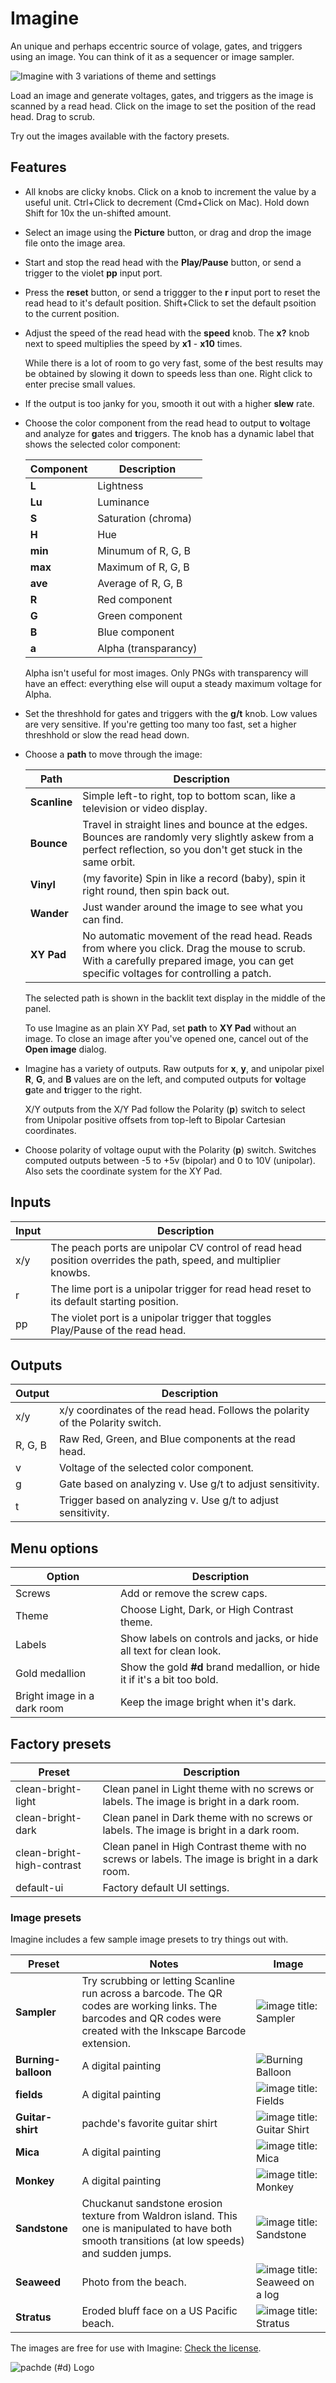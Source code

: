 # Imagine

An unique and perhaps eccentric source of volage, gates, and triggers using an image.
You can think of it as a sequencer or image sampler.

![Imagine with 3 variations of theme and settings](Imagine-sample.png)

Load an image and generate voltages, gates, and triggers as the image is scanned by a read head.
Click on the image to set the position of the read head.
Drag to scrub.

Try out the images available with the factory presets.

## Features

- All knobs are clicky knobs.
Click on a knob to increment the value by a useful unit.
Ctrl+Click to decrement (Cmd+Click on Mac).
Hold down Shift for 10x the un-shifted amount.

- Select an image using the **Picture** button, or drag and drop the image file onto the image area.

- Start and stop the read head with the **Play/Pause** button, or send a trigger to the violet **pp** input port.

- Press the **reset** button, or send a triggger to the **r** input port to reset the read head to it's default position.
  Shift+Click to set the default psoition to the current position.

- Adjust the speed of the read head with the **speed** knob.
  The **x?** knob next to speed multiplies the speed by **x1** - **x10** times.

  While there is a lot of room to go very fast, some of the best results may be obtained by slowing it down to speeds less than one.
  Right click to enter precise small values.

- If the output is too janky for you, smooth it out with a higher **slew** rate.

- Choose the color component from the read head to output to **v**oltage and analyze for **g**ates and **t**riggers.
  The knob has a dynamic label that shows the selected color component:

  | Component | Description |
  | -- | -- |
  | **L** | Lightness |
  | **Lu** | Luminance |
  | **S** | Saturation (chroma) |
  | **H** | Hue |
  | **min** | Minumum of R, G, B |
  | **max** | Maximum of R, G, B |
  | **ave** | Average of R, G, B |
  | **R** | Red component |
  | **G** | Green component |
  | **B** | Blue component |
  | **a** | Alpha (transparancy) |

  Alpha isn't useful for most images.
  Only PNGs with transparency will have an effect:
  everything else will ouput a steady maximum voltage for Alpha.

- Set the threshhold for gates and triggers with the **g/t** knob. Low values are very sensitive.
  If you're getting too many too fast, set a higher threshhold or slow the read head down.

- Choose a **path** to move through the image:

  | Path | Description |
  | -- | -- |
  | **Scanline** | Simple left-to right, top to bottom scan, like a television or video display. |
  | **Bounce**   | Travel in straight lines and bounce at the edges. Bounces are randomly very slightly askew from a perfect reflection, so you don't get stuck in the same orbit. |
  | **Vinyl**    | (my favorite) Spin in like a record (baby), spin it right round, then spin back out. |
  | **Wander**   | Just wander around the image to see what you can find. |
  | **XY Pad**   | No automatic movement of the read head. Reads from where you click. Drag the mouse to scrub. With a carefully prepared image, you can get specific voltages for controlling a patch. |

  The selected path is shown in the backlit text display in the middle of the panel.

  To use Imagine as an plain XY Pad, set **path** to **XY Pad** without an image.
  To close an image after you've opened one, cancel out of the **Open image** dialog.

- Imagine has a variety of outputs.
Raw outputs for **x**, **y**, and unipolar pixel **R**, **G**, and **B** values are on the left,
and computed outputs for **v**oltage **g**ate and **t**rigger to the right.

  X/Y outputs from the X/Y Pad follow the Polarity (**p**) switch to select from Unipolar positive offsets from top-left to Bipolar Cartesian coordinates.

- Choose polarity of voltage ouput with the  Polarity (**p**)  switch.
Switches computed outputs between -5 to +5v (bipolar) and 0 to 10V (unipolar).
Also sets the coordinate system for the XY Pad.

## Inputs

| Input | Description |
| -- | -- |
| x/y | The peach ports are unipolar CV control of read head position overrides the path, speed, and multiplier knowbs. |
| r | The lime port is a unipolar trigger for read head reset to its default starting position. |
| pp | The violet port is a unipolar trigger that toggles Play/Pause of the read head. |

## Outputs

| Output | Description |
| -- | -- |
| x/y | x/y coordinates of the read head. Follows the polarity of the Polarity switch. |
| R, G, B | Raw Red, Green, and Blue components at the read head. |
| v | Voltage of the selected color component. |
| g | Gate based on analyzing v.  Use g/t to adjust sensitivity. |
| t | Trigger based on analyzing v. Use g/t to adjust sensitivity. |

## Menu options

| Option | Description |
| -- | -- |
| Screws | Add or remove the screw caps. |
| Theme | Choose Light, Dark, or High Contrast theme. |
| Labels | Show labels on controls and jacks, or hide all text for clean look. |
| Gold medallion | Show the gold **#d** brand medallion, or hide it if it's a bit too bold.   |
| Bright image in a dark room | Keep the image bright when it's dark. |

## Factory presets

| Preset | Description |
| -- | -- |
| clean-bright-light | Clean panel in Light theme with no screws or labels. The image is bright in a dark room. |
| clean-bright-dark | Clean panel in Dark theme with no screws or labels. The image is bright in a dark room. |
| clean-bright-high-contrast | Clean panel in High Contrast theme with no screws or labels. The image is bright in a dark room. |
| default-ui | Factory default UI settings. |

### Image presets

Imagine includes a few sample image presets to try things out with.

| Preset | Notes | Image |
| -- | -- | -- |
| **Sampler** | Try scrubbing or letting Scanline run across a barcode. The QR codes are working links. The barcodes and QR codes were created with the Inkscape Barcode extension. | ![image title: Sampler](../presets/images/sampler.png) |
| **Burning-balloon** | A digital painting | ![Burning Balloon](../presets/images/burning_balloon.jpg) |
| **fields** | A digital painting | ![image title: Fields](../presets/images/fields.jpg) |
| **Guitar-shirt** | pachde's favorite guitar shirt | ![image title: Guitar Shirt](../presets/images/guitar-shirt.jpg) |
| **Mica** | A digital painting | ![image title: Mica](../presets/images/mica.jpg) |
| **Monkey** | A digital painting | ![image title: Monkey](../presets/images/monkey.jpg) |
| **Sandstone** | Chuckanut sandstone erosion texture from Waldron island. This one is manipulated to have both smooth transitions (at low speeds) and sudden jumps. | ![image title: Sandstone](../presets/images/sandstone.jpg) |
| **Seaweed** | Photo from the beach. | ![image title: Seaweed on a log](../presets/images/seaweed-on-log.jpg) |
| **Stratus** | Eroded bluff face on a US Pacific beach. | ![image title: Stratus](../presets/images/stratus.jpg) |

The images are free for use with Imagine: [Check the license](../presets/images/LICENSE.txt).

![pachde (#d) Logo](Logo.svg)
